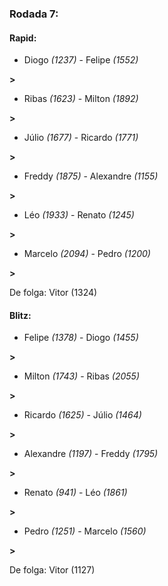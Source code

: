 ### Rodada 7:

#### Rapid:

* Diogo *(1237)*     -     Felipe *(1552)*

 **>** 
* Ribas *(1623)*     -     Milton *(1892)*

 **>** 
* Júlio *(1677)*     -     Ricardo *(1771)*

 **>** 
* Freddy *(1875)*     -     Alexandre *(1155)*

 **>** 
* Léo *(1933)*     -     Renato *(1245)*

 **>** 
* Marcelo *(2094)*     -     Pedro *(1200)*

 **>** 

De folga: Vitor (1324)

#### Blitz:

* Felipe *(1378)*     -     Diogo *(1455)*

 **>** 
* Milton *(1743)*     -     Ribas *(2055)*

 **>** 
* Ricardo *(1625)*     -     Júlio *(1464)*

 **>** 
* Alexandre *(1197)*     -     Freddy *(1795)*

 **>** 
* Renato *(941)*     -     Léo *(1861)*

 **>** 
* Pedro *(1251)*     -     Marcelo *(1560)*

 **>** 

De folga: Vitor (1127)

